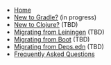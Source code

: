 - [Home](index.html)
- [New to Gradle?](new-gradle.html) (in progress)
- [New to Clojure?](new-clojure.html) (TBD)
- [Migrating from Leiningen](migrate-lein.html) (TBD)
- [Migrating from Boot](migrate-boot.html) (TBD)
- [Migrating from Deps.edn](migrate-deps.html) (TBD)
- [Frequently Asked Questions](faq.html)
